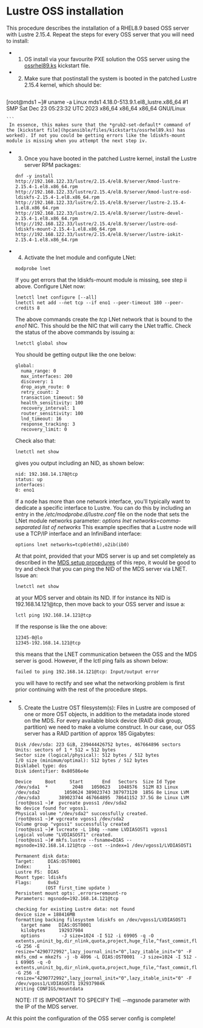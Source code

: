 # Lustre OSS installation

This procedure describes the installation of a RHEL8.9 based OSS server with Lustre 2.15.4. Repeat the steps for every OSS server that you will need to install:

- 1) OS install via your favourite PXE solution the OSS server using the [ossrhel89.ks](../hpcansible/files/kickstarts/ossrhel89.ks) kickstart file.  
- 2) Make sure that postinstall the system is booted in the patched Lustre 2.15.4 kernel, which should be: 
    ``` 
[root@mds1 ~]# uname -a
Linux mds1 4.18.0-513.9.1.el8_lustre.x86_64 #1 SMP Sat Dec 23 05:23:32 UTC 2023 x86_64 x86_64 x86_64 GNU/Linux
    
    ```
     In essence, this makes sure that the *grub2-set-default* command of the [kickstart file](hpcansible/files/kickstarts/ossrhel89.ks) has worked). If not you could be getting errors like the ldiskfs-mount module is missing when you attempt the next step iv.
- 3) Once you have booted in the patched Lustre kernel, install the Lustre server RPM packages:
    ```
    dnf -y install http://192.168.122.33/lustre/2.15.4/el8.9/server/kmod-lustre-2.15.4-1.el8.x86_64.rpm http://192.168.122.33/lustre/2.15.4/el8.9/server/kmod-lustre-osd-ldiskfs-2.15.4-1.el8.x86_64.rpm http://192.168.122.33/lustre/2.15.4/el8.9/server/lustre-2.15.4-1.el8.x86_64.rpm http://192.168.122.33/lustre/2.15.4/el8.9/server/lustre-devel-2.15.4-1.el8.x86_64.rpm http://192.168.122.33/lustre/2.15.4/el8.9/server/lustre-osd-ldiskfs-mount-2.15.4-1.el8.x86_64.rpm http://192.168.122.33/lustre/2.15.4/el8.9/server/lustre-iokit-2.15.4-1.el8.x86_64.rpm
    ```
- 4) Activate the lnet module and configute LNet:
    ```
    modprobe lnet
    ```
    If you get errors that the ldiskfs-mount module is missing, see step ii above.
    Configure LNet now:
    ```
    lnetctl lnet configure [--all]
    lnetctl net add --net tcp --if eno1 --peer-timeout 180 --peer-credits 8
    ```
    The above commands create the *tcp* LNet network that is bound to the *eno1* NIC. This should be the NIC that will carry the LNet traffic. Check the status of the above commands by issuing a:
    ```
    lnetctl global show
    ```
    You should be getting output like the one below:
    ```
    global:
      numa_range: 0
      max_interfaces: 200
      discovery: 1
      drop_asym_route: 0
      retry_count: 2
      transaction_timeout: 50
      health_sensitivity: 100
      recovery_interval: 1
      router_sensitivity: 100
      lnd_timeout: 16
      response_tracking: 3
      recovery_limit: 0
     ```
     Check also that: 
     ```
     lnetctl net show
     ```
     gives you output including an NID, as shown below:
     ```
     nid: 192.168.14.178@tcp
     status: up
     interfaces:
     0: eno1
     ```
     If a node has more than one network interface, you'll typically want to dedicate a specific interface to Lustre. You can do this by including an entry in the */etc/modprobe.d/lustre.conf* file on the node that sets the LNet module networks parameter:
     *options lnet networks=comma-separated list of networks*
     This example specifies that a Lustre node will use a TCP/IP interface and an InfiniBand interface:
     ```
     options lnet networks=tcp0(eth0),o2ib(ib0)
     ```
    At that point, provided that your MDS server is up and set completely as described in the [MDS setup procedures](install-lustre-mds.md) of this repo, it would be good to try and check that you can ping the NID of the MDS server via LNET. Issue an:
    ```
    lnetctl net show
    ```
   at your MDS server and obtain its NID. If for instance its NID is 192.168.14.121@tcp, then move back to your OSS server and issue a:
    ```
    lctl ping 192.168.14.121@tcp
    ```
   If the response is like the one above:
    ```
    12345-0@lo
    12345-192.168.14.121@tcp
    ```
   this means that the LNET communication between the OSS and the MDS server is good. However, if the lctl ping fails as shown below: 
   ```
   failed to ping 192.168.14.121@tcp: Input/output error
   ```
   you will have to rectify and see what the networking problem is first prior continuing with the rest of the procedure steps.

- 5) Create the Lustre OST filesystem(s): Files in Lustre are composed of one or more OST objects, in addition to the metadata inode stored on the MDS. For every available block device (RAID disk group, partition) we need to make a volume construct. In our case, our OSS server has a RAID partition of approx 185 Gigabytes:
  ```
  Disk /dev/sda: 223 GiB, 239444426752 bytes, 467664896 sectors
  Units: sectors of 1 * 512 = 512 bytes
  Sector size (logical/physical): 512 bytes / 512 bytes
  I/O size (minimum/optimal): 512 bytes / 512 bytes
  Disklabel type: dos
  Disk identifier: 0x80586e4e

  Device     Boot     Start       End   Sectors  Size Id Type
  /dev/sda1  *         2048   1050623   1048576  512M 83 Linux
  /dev/sda2         1050624 389023743 387973120  185G 8e Linux LVM
  /dev/sda3       389023744 467664895  78641152 37.5G 8e Linux LVM
  [root@oss1 ~]#  pvcreate pvoss1 /dev/sda2
  No device found for vgoss1.
  Physical volume "/dev/sda2" successfully created.
  [root@oss1 ~]# vgcreate vgoss1 /dev/sda2
  Volume group "vgoss1" successfully created
  [root@oss1 ~]# lvcreate -L 184g --name LVDIASOST1 vgoss1
  Logical volume "LVDIASOST1" created.
  [root@oss1 ~]# mkfs.lustre --fsname=DIAS --mgsnode=192.168.14.121@tcp --ost --index=1 /dev/vgoss1/LVDIASOST1

  Permanent disk data:
  Target:     DIAS:OST0001
  Index:      1
  Lustre FS:  DIAS
  Mount type: ldiskfs
  Flags:      0x62
             (OST first_time update )
  Persistent mount opts: ,errors=remount-ro
  Parameters: mgsnode=192.168.14.121@tcp

  checking for existing Lustre data: not found
  device size = 188416MB
  formatting backing filesystem ldiskfs on /dev/vgoss1/LVDIASOST1
	target name   DIAS:OST0001
	kilobytes     192937984
	options        -J size=1024 -I 512 -i 69905 -q -O extents,uninit_bg,dir_nlink,quota,project,huge_file,^fast_commit,flex_bg -G 256 -E resize="4290772992",lazy_journal_init="0",lazy_itable_init="0" -F
  mkfs_cmd = mke2fs -j -b 4096 -L DIAS:OST0001  -J size=1024 -I 512 -i 69905 -q -O extents,uninit_bg,dir_nlink,quota,project,huge_file,^fast_commit,flex_bg -G 256 -E resize="4290772992",lazy_journal_init="0",lazy_itable_init="0" -F /dev/vgoss1/LVDIASOST1 192937984k
  Writing CONFIGS/mountdata
  ```

  NOTE: IT IS IMPORTANT TO SPECIFY THE --mgsnode parameter with the IP of the MDS server. 

At this point the configuration of the OSS server config is complete!


